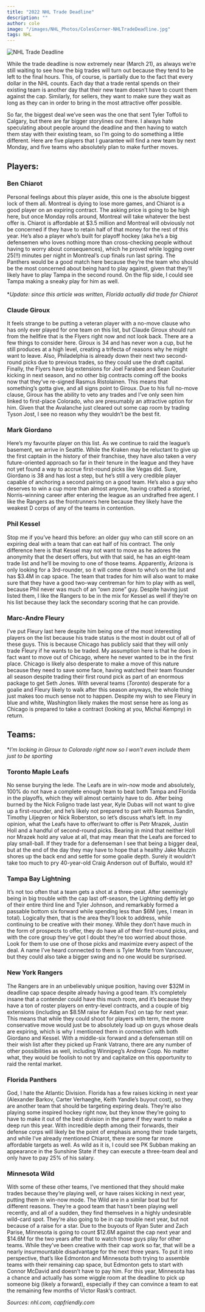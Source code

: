 ```yaml
---
title: "2022 NHL Trade Deadline"
description: ""
author: cole
image: "/images/NHL_Photos/ColesCorner-NHLTradeDeadline.jpg"
tags: NHL
---
```


<img src="/images/NHL_Photos/ColesCorner-NHLTradeDeadline.jpg" alt="NHL Trade Deadline">

While the trade deadline is now extremely near (March 21), as always we’re still waiting to see how the big trades will turn out because they tend to be left to the final hours. This, of course, is partially due to the fact that every dollar in the NHL counts. Each day that a trade rental spends on their existing team is another day that their new team doesn’t have to count them against the cap. Similarly, for sellers, they want to make sure they wait as long as they can in order to bring in the most attractive offer possible. 

So far, the biggest deal we’ve seen was the one that sent Tyler Toffoli to Calgary, but there are far bigger storylines out there. I always hate speculating about people around the deadline and then having to watch them stay with their existing team, so I’m going to do something a little different. Here are five players that I guarantee will find a new team by next Monday, and five teams who absolutely plan to make further moves.

## Players:

### Ben Chiarot
Personal feelings about this player aside, this one is the absolute biggest lock of them all. Montreal is dying to lose more games, and Chiarot is a good player on an expiring contract. The asking price is going to be high here, but once Monday rolls around, Montreal will take whatever the best offer is. Chiarot is affordable at $3.5 million and Montreal will obviously not be concerned if they have to retain half of that money for the rest of this year. He’s also a player who’s built for playoff hockey (aka he’s a big defensemen who loves nothing more than cross-checking people without having to worry about consequences), which he proved while logging over 25(!!) minutes per night in Montreal’s cup finals run last spring. The Panthers would be a good match here because they’re the team who should be the most concerned about being hard to play against, given that they’ll likely have to play Tampa in the second round. On the flip side, I could see Tampa making a sneaky play for him as well. <br>  
**Update: since this article was written, Florida actually did trade for Chiarot*

### Claude Giroux
It feels strange to be putting a veteran player with a no-move clause who has only ever played for one team on this list, but Claude Giroux should run from the hellfire that is the Flyers right now and not look back. There are a few things to consider here. Giroux is 34 and has never won a cup, but he still produces at a high level, creating a trifecta of reasons why he might want to leave. Also, Philadelphia is already down their next two second-round picks due to previous trades, so they could use the draft capital. Finally, the Flyers have big extensions for Joel Farabee and Sean Couturier kicking in next season, and no other big contracts coming off the books now that they’ve re-signed Rasmus Ristolainen. This means that something’s gotta give, and all signs point to Giroux. Due to his full no-move clause, Giroux has the ability to veto any trades and I’ve only seen him linked to first-place Colorado, who are presumably an attractive option for him. Given that the Avalanche just cleared out some cap room by trading Tyson Jost, I see no reason why they wouldn’t be the best fit. 

### Mark Giordano
Here’s my favourite player on this list. As we continue to raid the league’s basement, we arrive in Seattle. While the Kraken may be reluctant to give up the first captain in the history of their franchise, they have also taken a very future-oriented approach so far in their tenure in the league and they have not yet found a way to accrue first-round picks like Vegas did. Sure, Giordano is 38 and has lost a step, but he’s still a very credible player capable of anchoring a second pairing on a good team. He’s also a guy who deserves to win a cup more than almost anyone, having crafted a storied, Norris-winning career after entering the league as an undrafted free agent. I like the Rangers as the frontrunners here because they likely have the weakest D corps of any of the teams in contention.

### Phil Kessel
Stop me if you’ve heard this before: an older guy who can still score on an expiring deal with a team that can eat half of his contract. The only difference here is that Kessel may not want to move as he adores the anonymity that the desert offers, but with that said, he has an eight-team trade list and he’ll be moving to one of those teams. Apparently, Arizona is only looking for a 3rd-rounder, so it will come down to who’s on the list and has $3.4M in cap space. The team that trades for him will also want to make sure that they have a good two-way centreman for him to play with as well, because Phil never was much of an “own zone” guy. Despite having just listed them, I like the Rangers to be in the mix for Kessel as well if they’re on his list because they lack the secondary scoring that he can provide. 

### Marc-Andre Fleury
I’ve put Fleury last here despite him being one of the most interesting players on the list because his trade status is the most in doubt out of all of these guys. This is because Chicago has publicly said that they will only trade Fleury if he wants to be traded. My assumption here is that he does in fact want to move out of Chicago, where he never wanted to be in the first place. Chicago is likely also desperate to make a move of this nature because they need to save some face, having watched their team flounder all season despite trading their first round pick as part of an enormous package to get Seth Jones. With several teams (*Toronto*) desperate for a goalie and Fleury likely to walk after this season anyways, the whole thing just makes too much sense not to happen. Despite my wish to see Fleury in blue and white, Washington likely makes the most sense here as long as Chicago is prepared to take a contract (looking at you, Michal Kempny) in return. 

## Teams:

**I’m locking in Giroux to Colorado right now so I won’t even include them just to be sporting*

### Toronto Maple Leafs
No sense burying the lede. The Leafs are in win-now mode and absolutely, 100% do not have a complete enough team to beat both Tampa and Florida in the playoffs, which they will almost certainly have to do. After being burned by the Nick Foligno trade last year, Kyle Dubas will not want to give up a first-rounder, and he’s likely not prepared to part with Rasmus Sandin, Timothy Liljegren or Nick Roberston, so let’s discuss what’s left. In my opinion, what the Leafs have to offer/want to offer is Petr Mrazek, Justin Holl and a handful of second-round picks. Bearing in mind that neither Holl nor Mrazek hold any value at all, that may mean that the Leafs are forced to play small-ball. If they trade for a defenseman I see that being a bigger deal, but at the end of the day they may have to hope that a healthy Jake Muzzin shores up the back end and settle for some goalie depth. Surely it wouldn’t take too much to pry 40-year-old Craig Anderson out of Buffalo, would it?

### Tampa Bay Lightning
It’s not too often that a team gets a shot at a three-peat. After seemingly being in big trouble with the cap last off-season, the Lightning deftly let go of their entire third line and Tyler Johnson, and remarkably formed a passable bottom six forward while spending less than $6M (yes, I mean in total). Logically then, that is the area they’ll look to address, while continuing to be creative with their money. While they don’t have much in the form of prospects to offer, they do have all of their first-round picks, and with the core group they’ve got I doubt they’re too worried about those. Look for them to use one of those picks and maximize every aspect of the deal. A name I’ve heard connected to them is Tyler Motte from Vancouver, but they could also take a bigger swing and no one would be surprised. 

### New York Rangers
The Rangers are in an unbelievably unique position, having over $32M in deadline cap space despite already having a good team. It’s completely insane that a contender could have this much room, and it’s because they have a ton of roster players on entry-level contracts, and a couple of big extensions (including an $8.5M raise for Adam Fox) on tap for next year. This means that while they could shoot for players with term, the more conservative move would just be to absolutely load up on guys whose deals are expiring, which is why I mentioned them in connection with both Giordano and Kessel. With a middle-six forward and a defenseman still on their wish list after they picked up Frank Vatrano, there are any number of other possibilities as well, including Winnipeg’s Andrew Copp. No matter what, they would be foolish to not try and capitalize on this opportunity to raid the rental market.

### Florida Panthers
God, I hate the Atlantic Division. Florida has a few raises kicking in next year (Alexander Barkov, Carter Verhaeghe, Keith Yandle’s buyout cost), so they are another team that should be targeting expiring deals. They’re also playing some inspired hockey right now, but they know they’re going to have to make it out of the best division in the game if they want to make a deep run this year. With incredible depth among their forwards, their defense corps will likely be the point of emphasis among their trade targets, and while I’ve already mentioned Chiarot, there are some far more affordable targets as well. As wild as it is, I could see PK Subban making an appearance in the Sunshine State if they can execute a three-team deal and only have to pay 25% of his salary. 

### Minnesota Wild
With some of these other teams, I’ve mentioned that they should make trades because they’re playing well, or have raises kicking in next year, putting them in win-now mode. The Wild are in a similar boat but for different reasons. They’re a good team that hasn't been playing well recently, and all of a sudden, they find themselves in a highly undesirable wild-card spot. They’re also going to be in cap trouble next year, but not because of a raise for a star. Due to the buyouts of Ryan Suter and Zach Parise, Minnesota is going to count $12.6M against the cap next year and $14.6M for the two years after that to watch those guys play for other teams. While they’ve been creative with their cap work so far, that will be a nearly insurmountable disadvantage for the next three years. To put it into perspective, that’s like Edmonton and Minnesota both trying to assemble teams with their remaining cap space, but Edmonton gets to start with Connor McDavid and doesn’t have to pay him. For this year, Minnesota has a chance and actually has some wiggle room at the deadline to pick up someone big (likely a forward), especially if they can convince a team to eat the remaining few months of Victor Rask’s contract. 

*Sources: nhl.com, capfriendly.com* 